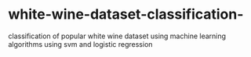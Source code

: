 # white-wine-dataset-classification-
classification of popular white wine dataset using machine learning algorithms
using svm and logistic regression
